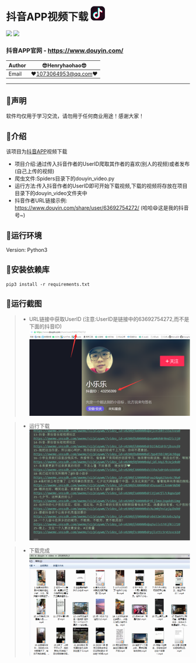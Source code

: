 抖音APP视频下载 ![enter image description here](Pic/logo.png)
===========================
![](https://img.shields.io/badge/Python-3.6.3-green.svg) ![](https://img.shields.io/badge/requests-2.18.4-green.svg)
### 抖音APP官网 - https://www.douyin.com/
|Author|:sunglasses:Henryhaohao:sunglasses:|
|---|---
|Email|:hearts:1073064953@qq.com:hearts:

    
****
## :dolphin:声明
软件均仅用于学习交流，请勿用于任何商业用途！感谢大家！
## :dolphin:介绍
该项目为[抖音APP](https://www.douyin.com/)视频下载
- 项目介绍:通过传入抖音作者的UserID爬取其作者的喜欢(别人的视频)或者发布(自己上传的视频)
- 爬虫文件:Spiders目录下的douyin_video.py
- 运行方法:传入抖音作者的UserID即可开始下载视频,下载的视频将存放在项目目录下的douyin_video文件夹中
- 抖音作者URL链接示例: https://www.douyin.com/share/user/63692754272/ (哈哈:smile:这是我的抖音号~)
## :dolphin:运行环境
Version: Python3
## :dolphin:安装依赖库
```
pip3 install -r requirements.txt
```
## :dolphin:运行截图
> - URL链接中获取UserID (注意:UserID是链接中的63692754272,而不是下面的抖音ID)
![enter image description here](Pic/UserID.png)

> - 运行下载
![enter image description here](Pic/run.gif)

> - 下载完成
![enter image description here](Pic/video.png)



